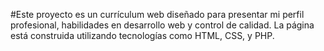 #Este proyecto es un currículum web diseñado para presentar mi perfil profesional, habilidades en desarrollo web y control de calidad. La página está construida utilizando tecnologías como HTML, CSS, y PHP. 

